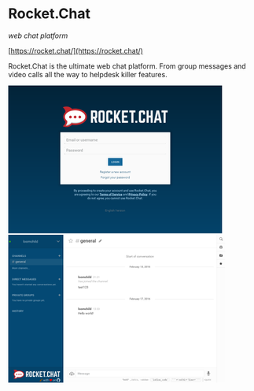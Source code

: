 # Rocket.Chat
_web chat platform_

[https://rocket.chat/](https://rocket.chat/)

Rocket.Chat is the ultimate web chat platform.
From group messages and video calls all the way to helpdesk killer features.

[![](screenshots/0_rocketchat_login_small.png)](screenshots/0_rocketchat_login.png) [![](screenshots/1_rocketchat_channel_small.png)](screenshots/1_rocketchat_channel.png)

